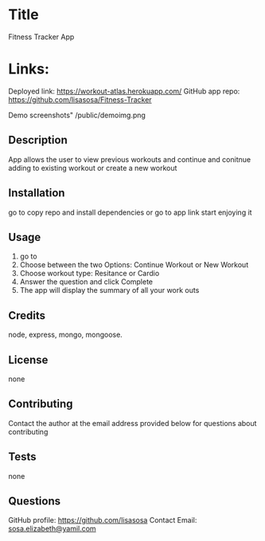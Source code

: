 # Title

Fitness Tracker App

# Links:

Deployed link:
https://workout-atlas.herokuapp.com/
GitHub app repo:
https://github.com/lisasosa/Fitness-Tracker

Demo screenshots"
/public/demoimg.png

## Description

App allows the user to view previous workouts and continue and conitnue adding to existing workout or create a new workout

## Installation

go to copy repo and install dependencies or go to app link start enjoying it

## Usage

1. go to
2. Choose between the two Options: Continue Workout or New Workout
3. Choose workout type: Resitance or Cardio
4. Answer the question and click Complete
5. The app will display the summary of all your work outs

## Credits

node, express, mongo, mongoose.

## License

none

## Contributing

Contact the author at the email address provided below for questions about contributing

## Tests

none

## Questions

GitHub profile: https://github.com/lisasosa
Contact Email: sosa.elizabeth@yamil.com
